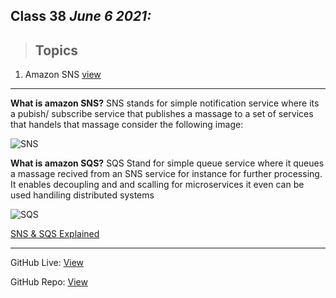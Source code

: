 ## Class 38  *June 6 2021:* 

> ## Topics

   1. Amazon SNS [view](https://aws.amazon.com/sns/getting-started/)

   
---

**What is amazon SNS?** SNS stands for simple notification service where its a pubish/ subscribe service that publishes a massage to a set of services that handels that massage consider the following image:

![SNS](https://miro.medium.com/max/2092/1*vFFvknt95-onRKSNXzJW0Q.png)

**What is amazon SQS?** SQS Stand for simple queue service where it queues a massage recived from an SNS service for instance for further processing. It enables decoupling and and scalling for microservices it even can be used handiling distributed systems 

![SQS](https://d2908q01vomqb2.cloudfront.net/0716d9708d321ffb6a00818614779e779925365c/2017/03/28/FinancialUseCase.jpg)

[SNS & SQS Explained](https://www.youtube.com/watch?v=mXk0MNjlO7A)



---

GitHub Live: [View](https://anassawalha95.github.io/reading-notes/Code%20401/Class%2038)

GitHub Repo: [View](https://github.com/anassawalha95/reading-notes/tree/main/Code%20401)
